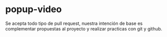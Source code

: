 popup-video
===========


Se acepta todo tipo de pull request, nuestra intención de base es complementar propuestas al proyecto y realizar practicas con git y github. 